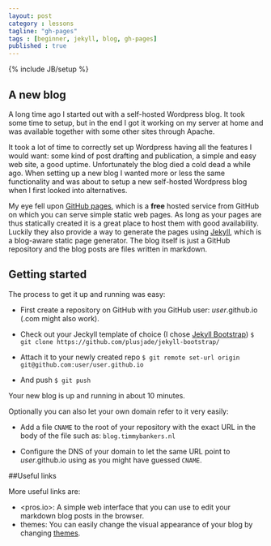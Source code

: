```yaml
---
layout: post
category : lessons
tagline: "gh-pages"
tags : [beginner, jekyll, blog, gh-pages]
published : true
---
```


{% include JB/setup %}

## A new blog

A long time ago I started out with a self-hosted Wordpress blog. It took some time to setup, but in the end I got it working on my server at home and was available together with some other sites through Apache.

It took a lot of time to correctly set up Wordpress having all the features I would want: some kind of post drafting and publication, a simple and easy web site, a good uptime.
Unfortunately the blog died a cold dead a while ago. When setting up a new blog I wanted more or less the same functionality and was about to setup a new self-hosted Wordpress blog when I first looked into alternatives.

My eye fell upon [GitHub pages](http://pages.github.com/), which is a **free** hosted service from GitHub on which you can serve simple static web pages. As long as your pages are thus statically created it is a great place to host them with good availability. Luckily they also provide a way to generate the pages using [Jekyll](http://jekyllrb.com/), which is a blog-aware static page generator. 
The blog itself is just a GitHub repository and the blog posts are files written in markdown.

## Getting started

The process to get it up and running was easy:

- First create a repository on GitHub with you GitHub user: _user_.github.io (.com might also work).

- Check out your Jeckyll template of choice (I chose [Jekyll Bootstrap](https://github.com/plusjade/jekyll-bootstrap/))
  `$ git clone https://github.com/plusjade/jekyll-bootstrap/`

- Attach it to your newly created repo
  `$ git remote set-url origin git@github.com:user/user.github.io`

- And push
  `$ git push`

Your new blog is up and running in about 10 minutes.

Optionally you can also let your own domain refer to it very easily:

- Add a file `CNAME` to the root of your repository with the exact URL in the body of the file such as: `blog.timmybankers.nl`

- Configure the DNS of your domain to let the same URL point to _user_.github.io using as you might have guessed `CNAME`.

##Useful links

More useful links are:
- <pros.io>: A simple web interface that you can use to edit your markdown blog posts in the browser.
- themes: You can easily change the visual appearance of your blog by changing [themes](http://themes.jekyllbootstrap.com/).
